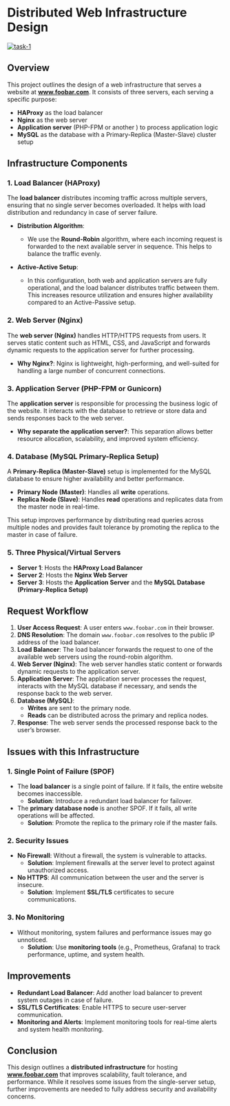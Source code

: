 # Distributed Web Infrastructure Design 

<a href="https://ibb.co/1GGyzjD"><img src="https://i.ibb.co/xqq9Fdp/task-1.png" alt="task-1" border="0"></a>

## Overview

This project outlines the design of a web infrastructure that serves a website at **www.foobar.com**. It consists of three servers, each serving a specific purpose:

- **HAProxy** as the load balancer
- **Nginx** as the web server
- **Application server** (PHP-FPM or another ) to process application logic
- **MySQL** as the database with a Primary-Replica (Master-Slave) cluster setup

## Infrastructure Components

### 1. **Load Balancer (HAProxy)**

The **load balancer** distributes incoming traffic across multiple servers, ensuring that no single server becomes overloaded. It helps with load distribution and redundancy in case of server failure.

- **Distribution Algorithm**:

  - We use the **Round-Robin** algorithm, where each incoming request is forwarded to the next available server in sequence. This helps to balance the traffic evenly.

- **Active-Active Setup**:
  - In this configuration, both web and application servers are fully operational, and the load balancer distributes traffic between them. This increases resource utilization and ensures higher availability compared to an Active-Passive setup.

### 2. **Web Server (Nginx)**

The **web server (Nginx)** handles HTTP/HTTPS requests from users. It serves static content such as HTML, CSS, and JavaScript and forwards dynamic requests to the application server for further processing.

- **Why Nginx?**: Nginx is lightweight, high-performing, and well-suited for handling a large number of concurrent connections.

### 3. **Application Server (PHP-FPM or Gunicorn)**

The **application server** is responsible for processing the business logic of the website. It interacts with the database to retrieve or store data and sends responses back to the web server.

- **Why separate the application server?**: This separation allows better resource allocation, scalability, and improved system efficiency.

### 4. **Database (MySQL Primary-Replica Setup)**

A **Primary-Replica (Master-Slave)** setup is implemented for the MySQL database to ensure higher availability and better performance.

- **Primary Node (Master)**: Handles all **write** operations.
- **Replica Node (Slave)**: Handles **read** operations and replicates data from the master node in real-time.

This setup improves performance by distributing read queries across multiple nodes and provides fault tolerance by promoting the replica to the master in case of failure.

### 5. **Three Physical/Virtual Servers**

- **Server 1**: Hosts the **HAProxy Load Balancer**
- **Server 2**: Hosts the **Nginx Web Server**
- **Server 3**: Hosts the **Application Server** and the **MySQL Database (Primary-Replica Setup)**

## Request Workflow

1. **User Access Request**: A user enters `www.foobar.com` in their browser.
2. **DNS Resolution**: The domain `www.foobar.com` resolves to the public IP address of the load balancer.
3. **Load Balancer**: The load balancer forwards the request to one of the available web servers using the round-robin algorithm.
4. **Web Server (Nginx)**: The web server handles static content or forwards dynamic requests to the application server.
5. **Application Server**: The application server processes the request, interacts with the MySQL database if necessary, and sends the response back to the web server.
6. **Database (MySQL)**:
   - **Writes** are sent to the primary node.
   - **Reads** can be distributed across the primary and replica nodes.
7. **Response**: The web server sends the processed response back to the user’s browser.

## Issues with this Infrastructure

### 1. **Single Point of Failure (SPOF)**

- The **load balancer** is a single point of failure. If it fails, the entire website becomes inaccessible.
  - **Solution**: Introduce a redundant load balancer for failover.
- The **primary database node** is another SPOF. If it fails, all write operations will be affected.
  - **Solution**: Promote the replica to the primary role if the master fails.

### 2. **Security Issues**

- **No Firewall**: Without a firewall, the system is vulnerable to attacks.
  - **Solution**: Implement firewalls at the server level to protect against unauthorized access.
- **No HTTPS**: All communication between the user and the server is insecure.
  - **Solution**: Implement **SSL/TLS** certificates to secure communications.

### 3. **No Monitoring**

- Without monitoring, system failures and performance issues may go unnoticed.
  - **Solution**: Use **monitoring tools** (e.g., Prometheus, Grafana) to track performance, uptime, and system health.

## Improvements

- **Redundant Load Balancer**: Add another load balancer to prevent system outages in case of failure.
- **SSL/TLS Certificates**: Enable HTTPS to secure user-server communication.
- **Monitoring and Alerts**: Implement monitoring tools for real-time alerts and system health monitoring.

## Conclusion

This design outlines a **distributed infrastructure** for hosting **www.foobar.com** that improves scalability, fault tolerance, and performance. While it resolves some issues from the single-server setup, further improvements are needed to fully address security and availability concerns.
